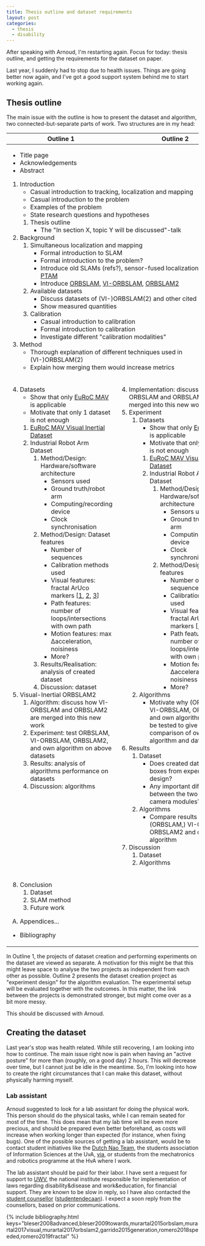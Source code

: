 ```yaml
---
title: Thesis outline and dataset requirements
layout: post
categories:
  - thesis
  - disability
---
```


After speaking with Arnoud, I'm restarting again.  Focus for today: thesis outline, and getting the requirements for the dataset on paper.

Last year, I suddenly had to stop due to health issues.  Things are going better now again, and I've got a good support system behind me to start working again.

## Thesis outline

The main issue with the outline is how to present the dataset and algorithm, two connected-but-separate parts of work.  Two structures are in my head:

<table>
<thead>
<tr>
  <th>Outline 1</th>
  <th>Outline 2</th>
</tr>
</thead>
<tbody>
<tr>
<td colspan="2">
<ul>
  <li>Title page</li>
  <li>Acknowledgements</li>
  <li>Abstract</li>
</ul>
<ol>
  <li>
    Introduction
    <ul>
      <li>Casual introduction to tracking, localization and mapping</li>
      <li>Casual introduction to the problem</li>
      <li>Examples of the problem</li>
      <li>State research questions and hypotheses</li>
    </ul>
    <ol>
      <li>Thesis outline
        <ul><li>The "In section X, topic Y will be discussed"-talk</li></ul>
      </li>
    </ol>
  </li>
  <li>
    Background
    <ol>
      <li>Simultaneous localization and mapping
        <ul>
          <li>Formal introduction to SLAM</li>
          <li>Formal introduction to the problem?</li>
          <li>Introduce old SLAMs (refs?), sensor-fused localization [<a href="#bleser2008advanced">1</a>, <a href="#bleser2009towards">2</a>], <a href="#klein2007">PTAM</a></li>
          <li>Introduce <a href="#murartal2015orbslam">ORBSLAM</a>, <a href="#murartal2017visual">VI-ORBSLAM</a>, <a href="#murartal2017orbslam2">ORBSLAM2</a></li>
        </ul>
      </li>
      <li> Available datasets
        <ul>
          <li>Discuss datasets of (VI-)ORBSLAM(2) and other cited papers</li>
          <li>Show measured quantities</li>
        </ul>
      </li>
      <li>Calibration
        <ul>
          <li>Casual introduction to calibration</li>
          <li>Formal introduction to calibration</li>
          <li>Investigate different "calibration modalities"</li>
        </ul>
      </li>
    </ol>
  </li>
  <li>
    Method
    <ul>
      <li>Thorough explanation of different techniques used in (VI-)ORBSLAM(2)</li>
      <li>Explain how merging them would increase metrics</li>
    </ul>
  </li>
</ol>
</td>
</tr>

<tr>
<td style="vertical-align:top">
<ol start="4">
  <li>Datasets
    <ul>
      <li>Show that only <a href="#burri2016euroc">EuRoC MAV</a> is applicable</li>
      <li>Motivate that only 1 dataset is not enough</li>
    </ul>
    <ol>
      <li><a href="#burri2016euroc">EuRoC MAV Visual Inertial Dataset</a></li>
      <li>Industrial Robot Arm Dataset
        <ol>
          <li>Method/Design: Hardware/software architecture
            <ul>
              <li>Sensors used</li>
              <li>Ground truth/robot arm</li>
              <li>Computing/recording device</li>
              <li>Clock synchronisation</li>
            </ul>
          </li>
          <li>Method/Design: Dataset features
            <ul>
              <li>Number of sequences</li>
              <li>Calibration methods used</li>
              <li>Visual features: fractal ArUco markers [<a href="#garrido2015generation">1</a>, <a href="#romero2018speeded">2</a>, <a href="#romero2019fractal">3</a>]</li>
              <li>Path features: number of loops/intersections with own path</li>
              <li>Motion features: max Δacceleration, noisiness</li>
              <li>More?</li>
            </ul>
          </li>
          <li>Results/Realisation: analysis of created dataset</li>
          <li>Discussion: dataset</li>
        </ol>
      </li>
    </ol>
  </li>
  <li>Visual-Inertial ORBSLAM2
    <ol>
      <li>Algorithm: discuss how VI-ORBSLAM and ORBSLAM2 are merged into this new work</li>
      <li>Experiment: test ORBSLAM, VI-ORBSLAM, ORBSLAM2, and own algorithm on above datasets</li>
      <li>Results: analysis of algorithms performance on datasets</li>
      <li>Discussion: algorithms</li>
    </ol>
  </li>
</ol>
</td>
<td style="vertical-align:top">
<ol start="4">
  <li>Implementation: discuss how VI-ORBSLAM and ORBSLAM2 are merged into this new work</li>
  <li>Experiment
    <ol>
      <li>Datasets
        <ul>
          <li>Show that only <a href="#burri2016euroc">EuRoC MAV</a> is applicable</li>
          <li>Motivate that only 1 dataset is not enough</li>
        </ul>
        <ol>
          <li><a href="#burri2016euroc">EuRoC MAV Visual Inertial Dataset</a></li>
          <li>Industrial Robot Arm Dataset
            <ol>
              <li>Method/Design: Hardware/software architecture
                <ul>
                  <li>Sensors used</li>
                  <li>Ground truth/robot arm</li>
                  <li>Computing/recording device</li>
                  <li>Clock synchronisation</li>
                </ul>
              </li>
              <li>Method/Design: Dataset features
                <ul>
                  <li>Number of sequences</li>
                  <li>Calibration methods used</li>
                  <li>Visual features: fractal ArUco markers [<a href="#garrido2015generation">1</a>, <a href="#romero2018speeded">2</a>, <a href="#romero2019fractal">3</a>]</li>
                  <li>Path features: number of loops/intersections with own path</li>
                  <li>Motion features: max Δacceleration, noisiness</li>
                  <li>More?</li>
                </ul>
              </li>
            </ol>
          </li>
        </ol>
      </li>
      <li>Algorithms
        <ul>
          <li>Motivate why (ORBSLAM,) VI-ORBSLAM, ORBSLAM2 and own algorithm need to be tested to give a proper comparison of own algorithm and dataset</li>
        </ul>
      </li>
    </ol>
  </li>
  <li>Results
    <ol>
      <li>Dataset
        <ul>
          <li>Does created dataset tick all boxes from experiment design?</li>
          <li>Any important differences between the two IMU-camera modules?</li>
        </ul>
      </li>
      <li>Algorithms
        <ul>
          <li>Compare results from (ORBSLAM,) VI-ORBSLAM, ORBSLAM2 and own algorithm</li>
        </ul>
      </li>
    </ol>
  </li>
  <li>Discussion
    <ol>
      <li>Dataset</li>
      <li>Algorithms</li>
    </ol>
  </li>
</ol>
</td>
</tr>

<tr>
<td colspan="2">
<ol start="8">
  <li>Conclusion
    <ol>
      <li>Dataset</li>
      <li>SLAM method</li>
      <li>Future work</li>
    </ol>
  </li>
</ol>
<ol type="A">
  <li>Appendices...</li>
</ol>
<ul>
  <li>Bibliography</li>
</ul>
</td>
</tr>
</tbody>
</table>

In Outline 1, the projects of dataset creation and performing experiments on the dataset are viewed as separate.  A motivation for this might be that this might leave space to analyse the two projects as independent from each other as possible.  Outline 2 presents the dataset creation project as "experiment design" for the algorithm evaluation.  The experimental setup will be evaluated together with the outcomes.  In this matter, the link between the projects is demonstrated stronger, but might come over as a bit more messy.

This should be discussed with Arnoud.


## Creating the dataset

Last year's stop was health related.  While still recovering, I am looking into how to continue.  The main issue right now is pain when having an "active posture" for more than (roughly, on a good day) 2 hours.  This will decrease over time, but I cannot just be idle in the meantime.  So, I'm looking into how to create the right circumstances that I can make this dataset, without physically harming myself.

### Lab assistant
Arnoud suggested to look for a lab assistant for doing the physical work.  This person should do the physical tasks, while I can remain seated for most of the time.  This does mean that my lab time will be even more precious, and should be prepared even better beforehand, as costs will increase when working longer than expected (for instance, when fixing bugs).  One of the possible sources of getting a lab assistant, would be to contact student initiatives like the [Dutch Nao Team](https://www.dutchnaoteam.nl/nl/homepage/), the students association of Information Sciences at the UvA, [via](https://www.dutchnaoteam.nl/nl/homepage/), or students from the mechatronics and robotics programme at the HvA where I work.

The lab assistant should be paid for their labor.  I have sent a request for support to [UWV](https://www.uwv.nl), the national institute responsible for implementation of laws regarding disability&disease and work&education, for financial support.  They are known to be slow in reply, so I have also contacted the [student counsellor](https://student.uva.nl/en/content/az/student-counsellors/contact/contact-student-counsellors.html) ([studentendecaan](https://student.uva.nl/content/az/studentendecanen/contact/contact-studentendecanen.html)).  I expect a soon reply from the counsellors, based on prior communications.



{% include bibliography.html keys="bleser2008advanced,bleser2009towards,murartal2015orbslam,murartal2017visual,murartal2017orbslam2,garrido2015generation,romero2018speeded,romero2019fractal" %}

